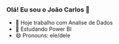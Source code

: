 ### Olá! Eu sou o João Carlos 👋

- 🔭 Hoje trabalho com Analise de Dados 
- 🌱 Estudando Power BI
- 😄 Pronouns: ele/dele

